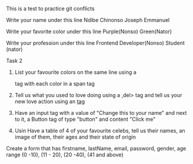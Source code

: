 This is a test to practice git conflicts

Write your name under this line
Ndibe Chinonso
Joseph Emmanuel

Write your favorite color under this line
Purple(Nonso)
Green(Nator)

Write your profession under this line
Frontend Developer(Nonso)
Student (nator)

Task 2

1. List your favourite colors on the same line using a <p> tag with each color in a span tag

2. Tell us what you used to love doing using a ,del> tag and tell us your new love action using an <ins> tag

3. Have an input tag with a value of "Change this to your name" and next to it, a Button tag of type "button" and content "Click me"

4. Usin
   Have a table of 4 of your favourite celebs, tell us their names, an image of them, their ages and their state of origin

Create a form that has firstname, lastName, email, password, gender, age range (0 -10), (11 - 20), (20 -40), (41 and above)
